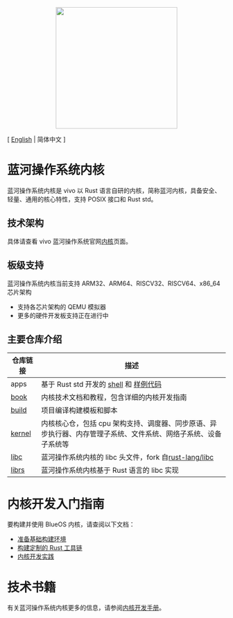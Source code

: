 <div align="center">
  <img src="./images/logo.png" width="280" />
</div>

\[ [English](README.md) | 简体中文 \]

# 蓝河操作系统内核
蓝河操作系统内核是 vivo 以 Rust 语言自研的内核，简称蓝河内核，具备安全、轻量、通用的核心特性，支持 POSIX 接口和 Rust std。

## 技术架构
具体请查看 vivo 蓝河操作系统官网[内核](https://blueos.vivo.com/kernel)页面。

## 板级支持
蓝河操作系统内核当前支持 ARM32、ARM64、RISCV32、RISCV64、x86_64 芯片架构
- 支持各芯片架构的 QEMU 模拟器
- 更多的硬件开发板支持正在进行中

## 主要仓库介绍

| 仓库链接 | 描述 |
|---------|------|
| apps | 基于 Rust std 开发的 [shell](https://github.com/vivoblueos/apps_shell) 和 [样例代码](https://github.com/vivoblueos/apps_example) |
| [book](https://github.com/vivoblueos/book) | 内核技术文档和教程，包含详细的内核开发指南 |
| [build](https://github.com/vivoblueos/build) | 项目编译构建模板和脚本 |
| [kernel](https://github.com/vivoblueos/kernel) | 内核核心仓，包括 cpu 架构支持、调度器、同步原语、异步执行器、内存管理子系统、文件系统、网络子系统、设备子系统等 |
| [libc](https://github.com/vivoblueos/libc) | 蓝河操作系统内核的 libc 头文件，fork 自[rust-lang/libc](https://github.com/rust-lang/libc) |
| [librs](https://github.com/vivoblueos/librs) | 蓝河操作系统内核基于 Rust 语言的 libc 实现 |

# 内核开发入门指南
要构建并使用 BlueOS 内核，请查阅以下文档：

- [准备基础构建环境](https://github.com/vivoblueos/book/blob/main/src/getting-started.md)
- [构建定制的 Rust 工具链](https://github.com/vivoblueos/book/blob/main/src/build-rust-toolchain.md)
- [内核开发实践](https://github.com/vivoblueos/book/blob/main/src/build-kernel.md)

# 技术书籍
有关蓝河操作系统内核更多的信息，请参阅[内核开发手册](https://github.com/vivoblueos/book)。
